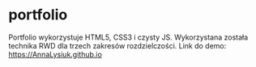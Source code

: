 # portfolio
Portfolio wykorzystuje HTML5, CSS3 i czysty JS. Wykorzystana została technika RWD dla trzech zakresów rozdzielczości. Link do demo: https://AnnaLysiuk.github.io
